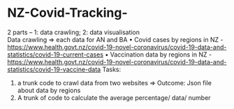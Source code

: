 # NZ-Covid-Tracking-

2 parts – 1: data crawling; 2: data visualisation
<br>
Data crawling => each data for AN and BA
•	Covid cases by regions in NZ - https://www.health.govt.nz/covid-19-novel-coronavirus/covid-19-data-and-statistics/covid-19-current-cases
•	Vaccination data by regions in NZ - https://www.health.govt.nz/covid-19-novel-coronavirus/covid-19-data-and-statistics/covid-19-vaccine-data
Tasks:
1.	a trunk code to crawl data from two websites => Outcome: Json file about data by regions
2.	A trunk of code to calculate the average percentage/ data/ number
